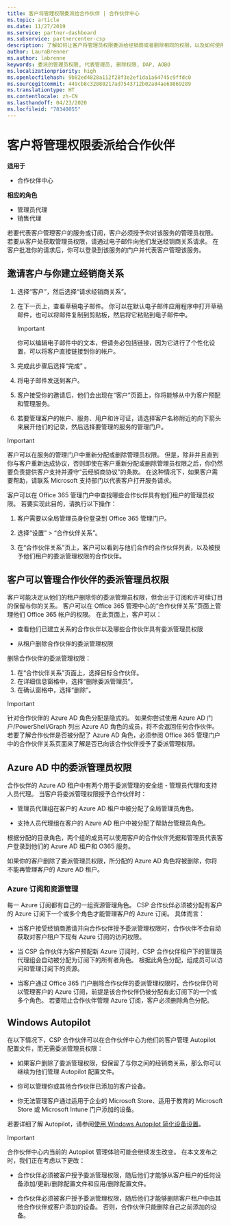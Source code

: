 ```yaml
---
title: 客户将管理权限委派给合作伙伴 | 合作伙伴中心
ms.topic: article
ms.date: 11/27/2019
ms.service: partner-dashboard
ms.subservice: partnercenter-csp
description: 了解如何让客户将管理员权限委派给经销商或者删除相同的权限，以及如何使用这些权限。
author: LauraBrenner
ms.author: labrenne
keywords: 委派的管理员权限, 代表管理员, 删除权限, DAP, AOBO
ms.localizationpriority: high
ms.openlocfilehash: 9b82ed4828a112f28f3e2ef1da1a64745c9ffdc0
ms.sourcegitcommit: 449cb8c32880217ad7543712b02a84ae69869289
ms.translationtype: HT
ms.contentlocale: zh-CN
ms.lasthandoff: 04/23/2020
ms.locfileid: "78340055"
---
```

# <a name="customers-delegate-administration-privileges-to-partners"></a>客户将管理权限委派给合作伙伴

**适用于**

- 合作伙伴中心

**相应的角色**

- 管理员代理
- 销售代理

若要代表客户管理客户的服务或订阅，客户必须授予你对该服务的管理员权限。 若要从客户处获取管理员权限，请通过电子邮件向他们发送经销商关系请求。 在客户批准你的请求后，你可以登录到该服务的门户并代表客户管理该服务。 

## <a name="invite-a-customer-to-establish-a-reseller-relationship-with-you"></a>邀请客户与你建立经销商关系

1.  选择“客户”，然后选择“请求经销商关系”。  

2.  在下一页上，查看草稿电子邮件。 你可以在默认电子邮件应用程序中打开草稿邮件，也可以将邮件复制到剪贴板，然后将它粘贴到电子邮件中。 

    >[!IMPORTANT]
    >你可以编辑电子邮件中的文本，但请务必包括链接，因为它进行了个性化设置，可以将客户直接链接到你的帐户。 
    
3.  完成此步骤后选择“完成”  。

4.  将电子邮件发送到客户。

5.  客户接受你的邀请后，他们会出现在“客户”页面上，你将能够从中为客户预配和管理服务。 

6.  若要管理客户的帐户、服务、用户和许可证，请选择客户名称附近的向下箭头来展开他们的记录，然后选择要管理的服务的管理门户。

>[!IMPORTANT]  
>客户可以在服务的管理门户中重新分配或删除管理员权限。 但是，除非并且直到你与客户重新达成协议，否则即使在客户重新分配或删除管理员权限之后，你仍然要负责提供客户支持并遵守“云经销商协议”的条款。 在这种情况下，如果客户需要帮助，请联系 Microsoft 支持部门以代表客户打开服务请求。

客户可以在 Office 365 管理门户中查找哪些合作伙伴具有他们租户的管理员权限。 若要实现此目的，请执行以下操作：

1. 客户需要以全局管理员身份登录到 Office 365 管理门户。

2. 选择“设置” > “合作伙伴关系”。  

3. 在“合作伙伴关系”页上，客户可以看到与他们合作的合作伙伴列表，以及被授予他们租户的委派管理权限的合作伙伴。 

## <a name="customers-can-manage-a-partners-delegated-admin-privileges"></a>客户可以管理合作伙伴的委派管理员权限 

客户可能决定从他们的租户删除你的委派管理员权限，但会出于订阅和许可续订目的保留与你的关系。 客户可以在 Office 365 管理中心的“合作伙伴关系”页面上管理他们 Office 365 帐户的权限。  在此页面上，客户可以：

- 查看他们已建立关系的合作伙伴以及哪些合作伙伴具有委派管理员权限

- 从租户删除合作伙伴的委派管理权限

删除合作伙伴的委派管理权限：

1. 在“合作伙伴关系”页面上，选择目标合作伙伴。 
2. 在详细信息窗格中，选择“删除委派管理员”。 
3. 在确认窗格中，选择“删除”。 

>[!IMPORTANT]  
>针对合作伙伴的 Azure AD 角色分配是隐式的。 如果你尝试使用 Azure AD 门户/PowerShell/Graph 列出 Azure AD 角色的成员，将不会返回任何合作伙伴。 若要了解合作伙伴是否被分配了 Azure AD 角色，必须参阅 Office 365 管理门户中的合作伙伴关系页面来了解是否已向该合作伙伴授予了委派管理权限。

## <a name="delegated-admin-privileges-in-azure-ad"></a>Azure AD 中的委派管理员权限 

合作伙伴的 Azure AD 租户中有两个用于委派管理的安全组 - 管理员代理和支持人员代理。 当客户将委派管理权限授予合作伙伴时：

- 管理员代理组在客户的 Azure AD 租户中被分配了全局管理员角色。

- 支持人员代理组在客户的 Azure AD 租户中被分配了帮助台管理员角色。

根据分配的目录角色，两个组的成员可以使用客户的合作伙伴凭据和管理员代表客户登录到他们的 Azure AD 租户和 O365 服务。

如果你的客户删除了委派管理员权限，所分配的 Azure AD 角色将被删除，你将不能再管理客户的 Azure AD 租户。

### <a name="azure-subscriptions-and-resource-management"></a>Azure 订阅和资源管理

每一 Azure 订阅都有自己的一组资源管理角色。 CSP 合作伙伴必须被分配有客户的 Azure 订阅下一个或多个角色才能管理客户的 Azure 订阅。 具体而言：

- 当客户接受经销商邀请并向合作伙伴授予委派管理权限时，合作伙伴不会自动获取对客户租户下现有 Azure 订阅的访问权限。

- 当 CSP 合作伙伴为客户预配新 Azure 订阅时，CSP 合作伙伴租户下的管理员代理组会自动被分配为订阅下的所有者角色。 根据此角色分配，组成员可以访问和管理订阅下的资源。

- 当客户通过 Office 365 门户删除合作伙伴的委派管理权限时，合作伙伴仍可以管理客户的 Azure 订阅，前提是该合作伙伴仍被分配有此订阅下的一个或多个角色。 若要阻止合作伙伴管理 Azure 订阅，客户必须删除角色分配。

## <a name="windows-autopilot"></a>Windows Autopilot

<!--Maggie, 12/5/18 - Removed table showing what different CSP partner types can and can't do because all partner types are now in parity. As per Bhavya Chopra in bug 19841770.-->

在以下情况下，CSP 合作伙伴可以在合作伙伴中心为他们的客户管理 Autopilot 配置文件，而无需委派管理员权限： 

- 如果客户删除了委派管理权限，但保留了与你之间的经销商关系，那么你可以继续为他们管理 Autopilot 配置文件。

- 你可以管理你或其他合作伙伴已添加的客户设备。 

- 你无法管理客户通过适用于企业的 Microsoft Store、适用于教育的 Microsoft Store 或 Microsoft Intune 门户添加的设备。

若要详细了解 Autopilot，请参阅[使用 Windows Autopilot 简化设备设置](https://docs.microsoft.com/partner-center/autopilot)。

>[!IMPORTANT]  
>合作伙伴中心内当前的 Autopilot 管理体验可能会继续发生改变。 在本文发布之时，我们正在考虑以下更改：

- 合作伙伴必须被客户授予委派管理权限，随后他们才能够从客户租户的任何设备添加/更新/删除配置文件和应用/删除配置文件。

- 合作伙伴必须被客户授予委派管理权限，随后他们才能够删除客户租户中由其他合作伙伴或客户添加的设备。 否则，合作伙伴只能删除自己之前添加的设备。
